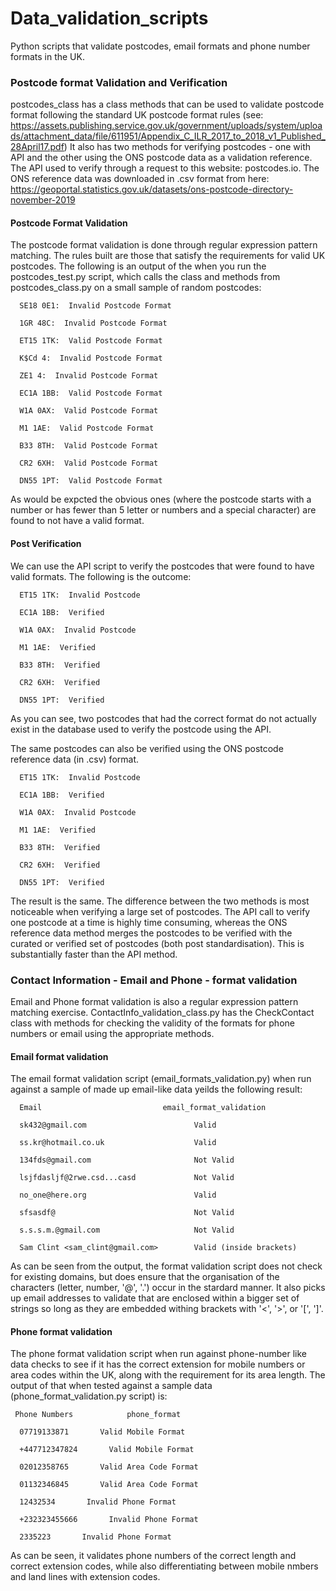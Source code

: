 # Data_validation_scripts
Python scripts that validate postcodes, email formats and phone number formats in the UK. 

### Postcode format Validation and Verification 

postcodes_class has a class methods that can be used to validate postcode format following the standard UK postcode format rules (see: https://assets.publishing.service.gov.uk/government/uploads/system/uploads/attachment_data/file/611951/Appendix_C_ILR_2017_to_2018_v1_Published_28April17.pdf)
It also has two methods for verifying postcodes - one with API and the other using the ONS postcode data as a validation reference. 
The API used to verify through a request to this website: postcodes.io.
The ONS reference data was downloaded in .csv format from here: https://geoportal.statistics.gov.uk/datasets/ons-postcode-directory-november-2019

#### Postcode Format Validation

The postcode format validation is done through regular expression pattern matching. The rules built are those that satisfy the requirements for valid UK postcodes. 
The following is an output of the when you run the postcodes_test.py script, which calls the class and methods from postcodes_class.py on a small sample of random postcodes:

      SE18 0E1:  Invalid Postcode Format

      1GR 48C:  Invalid Postcode Format

      ET15 1TK:  Valid Postcode Format

      K$Cd 4:  Invalid Postcode Format

      ZE1 4:  Invalid Postcode Format

      EC1A 1BB:  Valid Postcode Format

      W1A 0AX:  Valid Postcode Format

      M1 1AE:  Valid Postcode Format

      B33 8TH:  Valid Postcode Format

      CR2 6XH:  Valid Postcode Format

      DN55 1PT:  Valid Postcode Format

As would be expcted the obvious ones (where the postcode starts with a number or has fewer than 5 letter or numbers and a special character) are found to not have a valid format. 

#### Post Verification 

We can use the API script to verify the postcodes that were found to have valid formats. The following is the outcome: 

      ET15 1TK:  Invalid Postcode

      EC1A 1BB:  Verified

      W1A 0AX:  Invalid Postcode

      M1 1AE:  Verified

      B33 8TH:  Verified

      CR2 6XH:  Verified

      DN55 1PT:  Verified

As you can see, two postcodes that had the correct format do not actually exist in the database used to verify the postcode using the API. 

The same postcodes can also be verified using the ONS postcode reference data (in .csv) format. 

      ET15 1TK:  Invalid Postcode

      EC1A 1BB:  Verified

      W1A 0AX:  Invalid Postcode

      M1 1AE:  Verified

      B33 8TH:  Verified

      CR2 6XH:  Verified

      DN55 1PT:  Verified

The result is the same. The difference between the two methods is most noticeable when verifying a large set of postcodes. The API call to verify one postcode at a time is highly time consuming, whereas the ONS reference data method merges the postcodes to be verified with the curated or verified set of postcodes (both post standardisation). This is substantially faster than the API method. 

### Contact Information - Email and Phone - format validation 

Email and Phone format validation is also a regular expression pattern matching exercise. ContactInfo_validation_class.py has the CheckContact class with methods for checking the validity of the formats for phone numbers or email using the appropriate methods. 

#### Email format validation 

The email format validation script (email_formats_validation.py) when run against a sample of made up email-like data yeilds the following result: 

      Email                           email_format_validation
      
      sk432@gmail.com                        Valid
      
      ss.kr@hotmail.co.uk                    Valid
      
      134fds@gmail.com                       Not Valid
      
      lsjfdasljf@2rwe.csd...casd             Not Valid
      
      no_one@here.org                        Valid
      
      sfsasdf@                               Not Valid
      
      s.s.s.m.@gmail.com                     Not Valid
      
      Sam Clint <sam_clint@gmail.com>        Valid (inside brackets)

As can be seen from the output, the format validation script does not check for existing domains, but does ensure that the organisation of the characters (letter, number, '@', '.') occur in the stardard manner. It also picks up email addresses to validate that are enclosed within a bigger set of strings so long as they are embedded withing brackets with '<', '>', or '[', ']'. 

#### Phone format validation 

The phone format validation script when run against phone-number like data checks to see if it has the correct extension for mobile numbers or area codes within the UK, along with the requirement for its area length. The output of that when tested against a sample data (phone_format_validation.py script) is: 

     Phone Numbers            phone_format
     
      07719133871       Valid Mobile Format

      +447712347824       Valid Mobile Format

      02012358765       Valid Area Code Format

      01132346845       Valid Area Code Format

      12432534       Invalid Phone Format

      +232323455666       Invalid Phone Format

      2335223       Invalid Phone Format

As can be seen, it validates phone numbers of the correct length and correct extension codes, while also differentiating between mobile nmbers and land lines with extension codes. 

